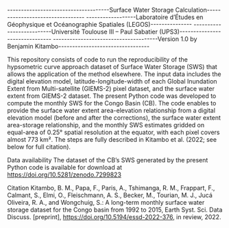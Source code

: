 -------------------------------------Surface Water Storage Calculation---------------------------------
------------------Laboratoire d’Études en Géophysique et Océanographie Spatiales (LEGOS)---------------
--------------------------Université Toulouse III – Paul Sabatier (UPS3)-------------------------------
--------------------------------------Version 1.0 by Benjamin Kitambo---------------------------------

This repository consists of code to run the reproducibility of the hypsometric curve approach dataset 
of Surface Water Storage (SWS) that allows the application of the method elsewhere. The input data 
includes the digital elevation model, latitude-longitude-width of each Global Inundation Extent from 
Multi-satellite (GIEMS-2) pixel dataset, and the surface water extent from GIEMS-2 dataset. 
The present Python code was developed to compute the monthly SWS for the Congo Basin (CB). The code 
enables to provide the surface water extent area-elevation relationship from a digital elevation model 
(before and after the corrections), the surface water extent area-storage relationship, and the monthly 
SWS estimates gridded on equal-area of 0.25° spatial resolution at the equator, with each pixel covers 
almost 773 km². The steps are fully described in Kitambo et al. (2022; see below for full citation).

Data availability
The dataset of the CB’s SWS generated by the present Python code is available for download 
at https://doi.org/10.5281/zenodo.7299823 

Citation
Kitambo, B. M., Papa, F., Paris, A., Tshimanga, R. M., Frappart, F., Calmant, S., Elmi, O., Fleischmann, 
A. S., Becker, M., Tourian, M. J., Jucá Oliveira, R. A., and Wongchuig, S.: A long-term monthly surface 
water storage dataset for the Congo basin from 1992 to 2015, Earth Syst. Sci. Data Discuss. [preprint], 
https://doi.org/10.5194/essd-2022-376, in review, 2022.
